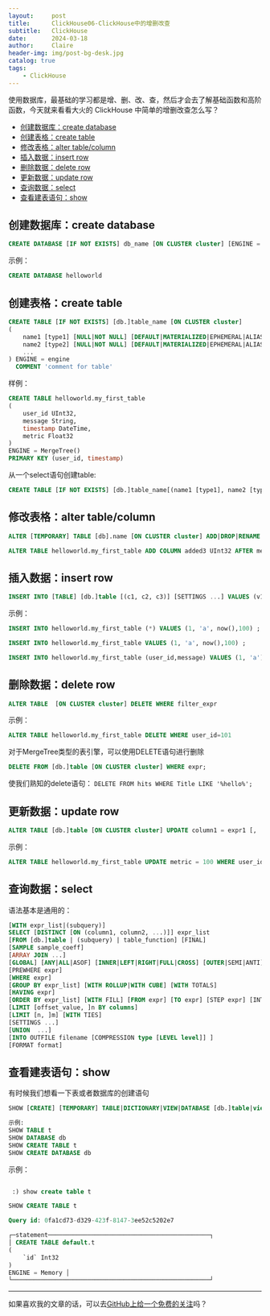 ```yaml
---
layout:     post
title:      ClickHouse06-ClickHouse中的增删改查
subtitle:   ClickHouse
date:       2024-03-18
author:     Claire
header-img: img/post-bg-desk.jpg
catalog: true
tags:
    - ClickHouse
---
```


使用数据库，最基础的学习都是增、删、改、查，然后才会去了解基础函数和高阶函数，今天就来看看大火的 ClickHouse 中简单的增删改查怎么写？

- [创建数据库：create database](#创建数据库create-database)
- [创建表格：create table](#创建表格create-table)
- [修改表格：alter table/column](#修改表格alter-tablecolumn)
- [插入数据：insert row](#插入数据insert-row)
- [删除数据：delete row](#删除数据delete-row)
- [更新数据：update row](#更新数据update-row)
- [查询数据：select](#查询数据select)
- [查看建表语句：show](#查看建表语句show)

## 创建数据库：create database

```sql
CREATE DATABASE [IF NOT EXISTS] db_name [ON CLUSTER cluster] [ENGINE = engine(...)] [COMMENT 'Comment']
```

示例：

```sql
CREATE DATABASE helloworld
```

## 创建表格：create table

```sql
CREATE TABLE [IF NOT EXISTS] [db.]table_name [ON CLUSTER cluster]
(
    name1 [type1] [NULL|NOT NULL] [DEFAULT|MATERIALIZED|EPHEMERAL|ALIAS expr1] [compression_codec] [TTL expr1] [COMMENT 'comment for column'],
    name2 [type2] [NULL|NOT NULL] [DEFAULT|MATERIALIZED|EPHEMERAL|ALIAS expr2] [compression_codec] [TTL expr2] [COMMENT 'comment for column'],
    ...
) ENGINE = engine
  COMMENT 'comment for table'
```

样例：

```sql
CREATE TABLE helloworld.my_first_table
(
    user_id UInt32,
    message String,
    timestamp DateTime,
    metric Float32
)
ENGINE = MergeTree()
PRIMARY KEY (user_id, timestamp)
```

从一个select语句创建table:

```sql
CREATE TABLE [IF NOT EXISTS] [db.]table_name[(name1 [type1], name2 [type2], ...)] ENGINE = engine AS SELECT ...
```

## 修改表格：alter table/column

```sql
ALTER [TEMPORARY] TABLE [db].name [ON CLUSTER cluster] ADD|DROP|RENAME|CLEAR|COMMENT|{MODIFY|ALTER}|MATERIALIZE COLUMN ...
```

```sql
ALTER TABLE helloworld.my_first_table ADD COLUMN added3 UInt32 AFTER metric;
```

## 插入数据：insert row

```sql
INSERT INTO [TABLE] [db.]table [(c1, c2, c3)] [SETTINGS ...] VALUES (v11, v12, v13), (v21, v22, v23), ...
```

示例：

```sql
INSERT INTO helloworld.my_first_table (*) VALUES (1, 'a', now(),100) ;

INSERT INTO helloworld.my_first_table VALUES (1, 'a', now(),100) ;

INSERT INTO helloworld.my_first_table (user_id,message) VALUES (1, 'a'),(2, 'b'),(3, 'c') ;
```

## 删除数据：delete row

```sql
ALTER TABLE  [ON CLUSTER cluster] DELETE WHERE filter_expr
```

示例：

```sql
ALTER TABLE helloworld.my_first_table DELETE WHERE user_id=101
```

对于MergeTree类型的表引擎，可以使用DELETE语句进行删除

```sql
DELETE FROM [db.]table [ON CLUSTER cluster] WHERE expr;
```

使我们熟知的delete语句： `DELETE FROM hits WHERE Title LIKE '%hello%';`

## 更新数据：update row

```sql
ALTER TABLE [db.]table [ON CLUSTER cluster] UPDATE column1 = expr1 [, ...] [IN PARTITION partition_id] WHERE filter_expr
```

示例：

```sql
ALTER TABLE helloworld.my_first_table UPDATE metric = 100 WHERE user_id=101
```

## 查询数据：select

语法基本是通用的：

```sql
[WITH expr_list|(subquery)]
SELECT [DISTINCT [ON (column1, column2, ...)]] expr_list
[FROM [db.]table | (subquery) | table_function] [FINAL]
[SAMPLE sample_coeff]
[ARRAY JOIN ...]
[GLOBAL] [ANY|ALL|ASOF] [INNER|LEFT|RIGHT|FULL|CROSS] [OUTER|SEMI|ANTI] JOIN (subquery)|table (ON <expr_list>)|(USING <column_list>)
[PREWHERE expr]
[WHERE expr]
[GROUP BY expr_list] [WITH ROLLUP|WITH CUBE] [WITH TOTALS]
[HAVING expr]
[ORDER BY expr_list] [WITH FILL] [FROM expr] [TO expr] [STEP expr] [INTERPOLATE [(expr_list)]]
[LIMIT [offset_value, ]n BY columns]
[LIMIT [n, ]m] [WITH TIES]
[SETTINGS ...]
[UNION  ...]
[INTO OUTFILE filename [COMPRESSION type [LEVEL level]] ]
[FORMAT format]
```

## 查看建表语句：show

有时候我们想看一下表或者数据库的创建语句

```sql
SHOW [CREATE] [TEMPORARY] TABLE|DICTIONARY|VIEW|DATABASE [db.]table|view [INTO OUTFILE filename] [FORMAT format]

示例:
SHOW TABLE t 
SHOW DATABASE db 
SHOW CREATE TABLE t
SHOW CREATE DATABASE db
```

示例：

```sql

 :) show create table t

SHOW CREATE TABLE t

Query id: 0fa1cd73-d329-423f-8147-3ee52c5202e7

┌─statement─────────────────────────────────────────────┐
│ CREATE TABLE default.t
(
    `id` Int32
)
ENGINE = Memory │
└───────────────────────────────────────────────────────┘
```

----
如果喜欢我的文章的话，可以去[GitHub上给一个免费的关注](https://github.com/CzyerChen/)吗？
